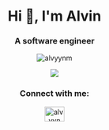 <h1 align="center">Hi 👋, I'm Alvin</h1>
<h3 align="center">A software engineer</h3>

<p align="center"> <img src="https://komarev.com/ghpvc/?username=alvyynm&label=Profile%20views&color=0e75b6&style=flat" alt="alvyynm" /> </p>
<p align="center"><img src="https://wakatime.com/badge/user/5a2dda22-edd0-469e-b9ca-93b0efdfb017.svg" /></p>

<h3 align="center">Connect with me:</h3>
<p align="center">
<a href="https://twitter.com/alvyynm" target="blank"><img align="center" src="https://raw.githubusercontent.com/rahuldkjain/github-profile-readme-generator/master/src/images/icons/Social/twitter.svg" alt="alvyynm" height="30" width="40" /></a>
</p>

